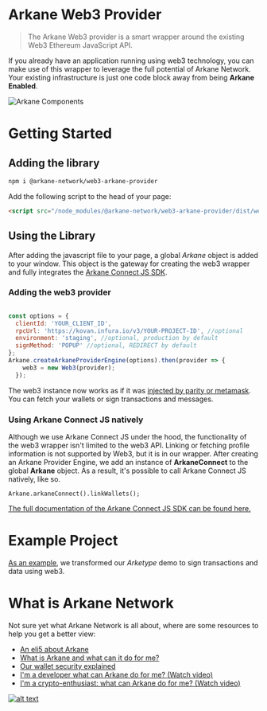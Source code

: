 Arkane Web3 Provider
===

> The Arkane Web3 provider is a smart wrapper around the existing Web3 Ethereum JavaScript API.

If you already have an application running using web3 technology, you can make use of this wrapper to leverage the full potential of Arkane Network. 
Your existing infrastructure is just one code block away from being **Arkane Enabled**.

![Arkane Components](https://i.imgur.com/T5sWhZa.png)

# Getting Started

## Adding the library
```bash
npm i @arkane-network/web3-arkane-provider
```

Add the following script to the head of your page:

```html
<script src="/node_modules/@arkane-network/web3-arkane-provider/dist/web3-arkane-provider.js"></script>
```

## Using the Library

After adding the javascript file to your page, a global *Arkane* object is added to your window. This object is the gateway for creating the web3 wrapper and fully integrates the [Arkane Connect JS SDK](https://docs.arkane.network/pages/connect-js.html).

### Adding the web3 provider

```javascript

const options = {
  clientId: 'YOUR_CLIENT_ID',
  rpcUrl: 'https://kovan.infura.io/v3/YOUR-PROJECT-ID', //optional
  environment: 'staging', //optional, production by default  
  signMethod: 'POPUP' //optional, REDIRECT by default
};
Arkane.createArkaneProviderEngine(options).then(provider => {
    web3 = new Web3(provider);
  });
```

The web3 instance now works as if it was [injected by parity or metamask](https://github.com/ethereum/wiki/wiki/JavaScript-API). You can fetch your wallets or sign transactions and messages. 

### Using Arkane Connect JS natively

Although we use Arkane Connect JS under the hood, the functionality of the web3 wrapper isn't limited to the web3 API. Linking or fetching profile information is not supported by Web3, but it is in our wrapper.
After creating an Arkane Provider Engine, we add an instance of **ArkaneConnect** to the global **Arkane** object. As a result, it's possible to call Arkane Connect JS natively, like so.

```
Arkane.arkaneConnect().linkWallets();
```

[The full documentation of the Arkane Connect JS SDK can be found here.](https://docs.arkane.network/pages/connect-js.html)

# Example Project

[As an example](https://github.com/ArkaneNetwork/web3-arkane-provider/tree/master/example), we transformed our *Arketype* demo to sign transactions and data using web3. 

# What is Arkane Network
Not sure yet what Arkane Network is all about, where are some resources to help you get a better view:
* [An eli5 about Arkane](https://medium.com/arkane-network/eli5-arkane-network-44bb10d0e68f)
* [What is Arkane and what can it do for me?](https://medium.com/arkane-network/what-is-arkane-network-ad536e9984a1)
* [Our wallet security explained](https://medium.com/arkane-network/wallet-security-explained-5b540d746583)
* [I'm a developer what can Arkane do for me? (Watch video)](https://www.youtube.com/watch?&v=fsBZg450drQ)
* [I'm a crypto-enthusiast: what can Arkane do for me? (Watch video)](https://www.youtube.com/watch?v=XIAi4lFcolo)

[![alt text](https://i.imgur.com/L1ZDzlH.png)](https://www.youtube.com/watch?&v=fsBZg450drQ " I’m a developer: what can Arkane do for me?")

